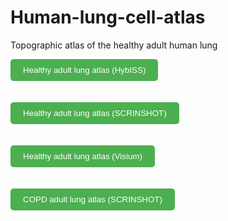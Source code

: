 # Human-lung-cell-atlas
Topographic atlas of the healthy adult human lung

<a href="https://adult-lung-iss.serve.scilifelab.se/" target="Healthy adult lung atlas (HybISS)">
  <button style="padding: 10px 20px; background-color: #4CAF50; color: white; border: none; border-radius: 5px; cursor: pointer;">
    Healthy adult lung atlas (HybISS)
  </button>
</a>
<br><br><br>

<a href="https://atlas-scrinshot.serve.scilifelab.se/" target="Healthy adult lung atlas (SCRINSHOT)">
  <button style="padding: 10px 20px; background-color: #4CAF50; color: white; border: none; border-radius: 5px; cursor: pointer;">
    Healthy adult lung atlas (SCRINSHOT)
  </button>
</a>
<br><br><br>

<a href="https://github.com/ludvigla/DiscovAir_data_explorer/" target="Healthy adult lung atlas (Visium)">
  <button style="padding: 10px 20px; background-color: #4CAF50; color: white; border: none; border-radius: 5px; cursor: pointer;">
    Healthy adult lung atlas (Visium)
  </button>
</a>
<br><br><br>

<a href="https://discovair-copd.serve.scilifelab.se/" target="COPD adult lung atlas (SCRINSHOT)">
  <button style="padding: 10px 20px; background-color: #4CAF50; color: white; border: none; border-radius: 5px; cursor: pointer;">
    COPD adult lung atlas (SCRINSHOT)
  </button>
</a>
